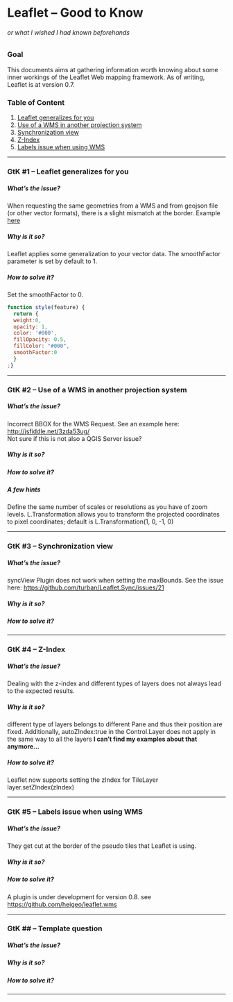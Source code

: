 # Leaflet – Good to Know
###### or what I wished I had known beforehands

### Goal
This documents aims at gathering information worth knowing about some inner workings of the Leaflet Web mapping framework. As of writing, Leaflet is at version 0.7.

### Table of Content
1. [Leaflet generalizes for you](https://github.com/djana/goodtoknow/blob/master/leaflet.md#gtk-1--leaflet-generalizes-for-you)
2. [Use of a WMS in another projection system](https://github.com/djana/goodtoknow/blob/master/leaflet.md#gtk-2---use-of-a-wms-in-another-projection-system)
3. [Synchronization view](https://github.com/djana/goodtoknow/blob/master/leaflet.md#gtk-3--synchronization-view)
4. [Z-Index](https://github.com/djana/goodtoknow/blob/master/leaflet.md#gtk-4--z-index)
5. [Labels issue when using WMS](https://github.com/djana/goodtoknow/blob/master/leaflet.md#gtk-5--labels-issue-when-using-wms)

***
### GtK #1 – Leaflet generalizes for you
##### What’s the issue?
When requesting the same geometries from a WMS and from geojson file (or other vector formats), there is a slight mismatch at the border. Example [here](http://jsfiddle.net/j21kh7ao/)
##### Why is it so?
Leaflet applies some generalization to your vector data. The smoothFactor parameter is set by default to 1.
##### How to solve it?
Set the smoothFactor to 0.
```javascript
function style(feature) {
  return {
  weight:0,
  opacity: 1,
  color: '#000',
  fillOpacity: 0.5,
  fillColor: "#000",
  smoothFactor:0
  }
;}
```
***
### GtK #2 –  Use of a WMS in another projection system
##### What’s the issue?
Incorrect BBOX for the WMS Request. See an example here: http://jsfiddle.net/3zda53ug/  
Not sure if this is not also a QGIS Server issue?
##### Why is it so?
##### How to solve it?
##### A few hints
Define the same number of scales or resolutions as you have of zoom levels.
L.Transformation allows you to transform the projected coordinates to pixel coordinates; default is L.Transformation(1, 0, -1, 0)
***
### GtK #3 – Synchronization view
##### What’s the issue?
syncView Plugin does not work when setting the maxBounds. See the issue here: https://github.com/turban/Leaflet.Sync/issues/21
##### Why is it so?
##### How to solve it?
***
### GtK #4 – Z-Index
##### What’s the issue?
Dealing with the z-index and different types of layers does not always lead to the expected results.
##### Why is it so?
different type of layers belongs to different Pane and thus their position are fixed. Additionally, autoZIndex:true in the Control.Layer does not apply in the same way to all the layers **I can’t find my examples about that anymore…**
##### How to solve it?
Leaflet now supports setting the zIndex for TileLayer
layer.setZIndex(zIndex)
***
### GtK #5 – Labels issue when using WMS
##### What’s the issue?
They get cut at the border of the pseudo tiles that Leaflet is using.
##### Why is it so?
##### How to solve it?
A plugin is under development for version 0.8.
see https://github.com/heigeo/leaflet.wms
***
### GtK ## – Template question
##### What’s the issue?
##### Why is it so?
##### How to solve it?
***
